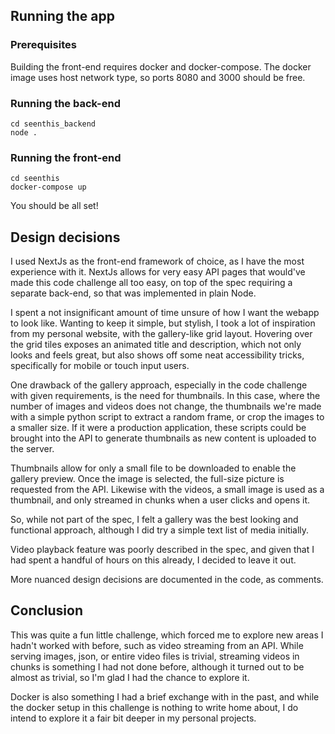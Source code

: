 ## Running the app

### Prerequisites

Building the front-end requires docker and docker-compose.
The docker image uses host network type, so ports 8080 and 3000 should be free.

### Running the back-end

```
cd seenthis_backend
node .
```

### Running the front-end

```
cd seenthis
docker-compose up
```

You should be all set!

## Design decisions

I used NextJs as the front-end framework of choice, as I have the most experience with it. NextJs allows for very easy API pages that would've made this code challenge all too easy, on top of the spec requiring a separate back-end, so that was implemented in plain Node.

I spent a not insignificant amount of time unsure of how I want the webapp to look like. Wanting to keep it simple, but stylish, I took a lot of inspiration from my personal website, with the gallery-like grid layout. Hovering over the grid tiles exposes an animated title and description, which not only looks and feels great, but also shows off some neat accessibility tricks, specifically for mobile or touch input users.

One drawback of the gallery approach, especially in the code challenge with given requirements, is the need for thumbnails. In this case, where the number of images and videos does not change, the thumbnails we're made with a simple python script to extract a random frame, or crop the images to a smaller size. If it were a production application, these scripts could be brought into the API to generate thumbnails as new content is uploaded to the server.

Thumbnails allow for only a small file to be downloaded to enable the gallery preview. Once the image is selected, the full-size picture is requested from the API. Likewise with the videos, a small image is used as a thumbnail, and only streamed in chunks when a user clicks and opens it.

So, while not part of the spec, I felt a gallery was the best looking and functional approach, although I did try a simple text list of media initially.


Video playback feature was poorly described in the spec, and given that I had spent a handful of hours on this already, I decided to leave it out.

More nuanced design decisions are documented in the code, as comments.


## Conclusion

This was quite a fun little challenge, which forced me to explore new areas I hadn't worked with before, such as video streaming from an API. While serving images, json, or entire video files is trivial, streaming videos in chunks is something I had not done before, although it turned out to be almost as trivial, so I'm glad I had the chance to explore it.

Docker is also something I had a brief exchange with in the past, and while the docker setup in this challenge is nothing to write home about, I do intend to explore it a fair bit deeper in my personal projects.

